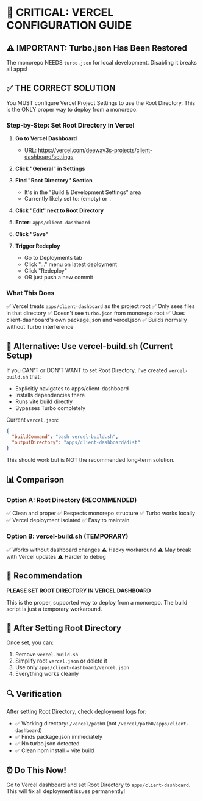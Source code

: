 # 🚨 CRITICAL: VERCEL CONFIGURATION GUIDE

## ⚠️ IMPORTANT: Turbo.json Has Been Restored

The monorepo NEEDS `turbo.json` for local development. Disabling it breaks all apps!

## ✅ THE CORRECT SOLUTION

You MUST configure Vercel Project Settings to use the Root Directory. This is the ONLY proper way to deploy from a monorepo.

### Step-by-Step: Set Root Directory in Vercel

1. **Go to Vercel Dashboard**
   - URL: https://vercel.com/deewav3s-projects/client-dashboard/settings

2. **Click "General" in Settings**

3. **Find "Root Directory" Section**
   - It's in the "Build & Development Settings" area
   - Currently likely set to: (empty) or `.`

4. **Click "Edit" next to Root Directory**

5. **Enter:** `apps/client-dashboard`

6. **Click "Save"**

7. **Trigger Redeploy**
   - Go to Deployments tab
   - Click "..." menu on latest deployment
   - Click "Redeploy"
   - OR just push a new commit

### What This Does

✅ Vercel treats `apps/client-dashboard` as the project root
✅ Only sees files in that directory
✅ Doesn't see `turbo.json` from monorepo root
✅ Uses client-dashboard's own package.json and vercel.json
✅ Builds normally without Turbo interference

## 🔄 Alternative: Use vercel-build.sh (Current Setup)

If you CAN'T or DON'T WANT to set Root Directory, I've created `vercel-build.sh` that:
- Explicitly navigates to apps/client-dashboard
- Installs dependencies there
- Runs vite build directly
- Bypasses Turbo completely

Current `vercel.json`:
```json
{
  "buildCommand": "bash vercel-build.sh",
  "outputDirectory": "apps/client-dashboard/dist"
}
```

This should work but is NOT the recommended long-term solution.

## 📊 Comparison

### Option A: Root Directory (RECOMMENDED)
✅ Clean and proper
✅ Respects monorepo structure
✅ Turbo works locally
✅ Vercel deployment isolated
✅ Easy to maintain

### Option B: vercel-build.sh (TEMPORARY)
✅ Works without dashboard changes
⚠️ Hacky workaround
⚠️ May break with Vercel updates
⚠️ Harder to debug

## 🎯 Recommendation

**PLEASE SET ROOT DIRECTORY IN VERCEL DASHBOARD**

This is the proper, supported way to deploy from a monorepo. The build script is just a temporary workaround.

## 📝 After Setting Root Directory

Once set, you can:
1. Remove `vercel-build.sh`
2. Simplify root `vercel.json` or delete it
3. Use only `apps/client-dashboard/vercel.json`
4. Everything works cleanly

## 🔍 Verification

After setting Root Directory, check deployment logs for:
- ✅ Working directory: `/vercel/path0` (not `/vercel/path0/apps/client-dashboard`)
- ✅ Finds package.json immediately
- ✅ No turbo.json detected
- ✅ Clean npm install + vite build

## ⏰ Do This Now!

Go to Vercel dashboard and set Root Directory to `apps/client-dashboard`. This will fix all deployment issues permanently!
